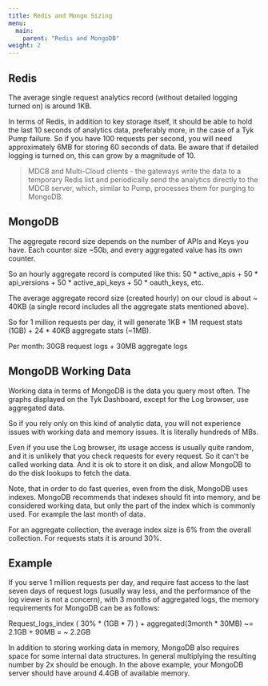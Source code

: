 ```yaml
---
title: Redis and Mongo Sizing
menu:
  main:
    parent: "Redis and MongoDB"
weight: 2 
---
```


## <a name="redis"></a>Redis
The average single request analytics record (without detailed logging turned on) is around 1KB.

In terms of Redis, in addition to key storage itself, it should be able to hold the last 10 seconds of analytics data, preferably more, in the case of a Tyk Pump failure. So if you have 100 requests per second, you will need approximately 6MB for storing 60 seconds of data. Be aware that if detailed logging is turned on, this can grow by a magnitude of 10. 

> MDCB and Multi-Cloud clients - the gateways write the data to a temporary Redis list and periodically send the analytics directly to the MDCB server, which, similar to Pump, processes them for purging to MongoDB.

## <a name="mongodb"></a>MongoDB
The aggregate record size depends on the number of APIs and Keys you have. Each counter size ~50b, and every aggregated value has its own counter. 

So an hourly aggregate record is computed like this: 50 * active_apis + 50 * api_versions + 50 * active_api_keys  + 50 * oauth_keys, etc. 

The average aggregate record size (created hourly) on our cloud is about ~ 40KB (a single record includes all the aggregate stats mentioned above).

So for 1 million requests per day, it will generate 1KB * 1M request stats (1GB) + 24 * 40KB aggregate stats (~1MB).

Per month: 30GB request logs + 30MB aggregate logs

## <a name="working"></a>MongoDB Working Data

Working data in terms of MongoDB is the data you query most often. The graphs displayed on the Tyk Dashboard, except for the Log browser, use aggregated data. 

So if you rely only on this kind of analytic data, you will not experience issues with working data and memory issues. It is literally hundreds of MBs. 

Even if you use the Log browser, its usage access is usually quite random, and it is unlikely that you check requests for every request. So it can't be called working data. And it is ok to store it on disk, and allow MongoDB to do the disk lookups to fetch the data. 

Note, that in order to do fast queries, even from the disk, MongoDB uses indexes. MongoDB recommends that indexes should fit into memory, and be considered working data, but only the part of the index which is commonly used. For example the last month of data. 

For an aggregate collection, the average index size is 6% from the overall collection. For requests stats it is around 30%. 


## <a name="example"></a>Example
If you serve 1 million requests per day, and require fast access to the last seven days of request logs (usually way less, and the performance of the log viewer is not a concern), with 3 months of aggregated logs, the memory requirements for MongoDB can be as follows:

Request_logs_index ( 30% * (1GB * 7) ) + aggregated(3month * 30MB) ~= 2.1GB + 90MB = ~ 2.2GB

In addition to storing working data in memory, MongoDB also requires space for some internal data structures. In general multiplying the resulting number by 2x should be enough. In the above example, your MongoDB server should have around 4.4GB of available memory. 
